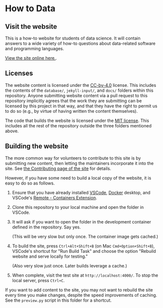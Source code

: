 
# How to Data

## Visit the website

This is a how-to website for students of data science.  It will contain
answers to a wide variety of how-to questions about data-related
software and programming languages.

[View the site online here.](https://how-to-data.org).

## Licenses

The website content is licensed under the
[CC-by-4.0](https://choosealicense.com/licenses/cc-by-4.0/) license.
This includes the contents of the `database/`, `jekyll-input/`, and `docs/`
folders within this repository.  Anyone submitting website content via a pull
request to this repository implicitly agrees that the work they are submitting
can be licensed by this project in that way, and that they have the right to
permit us to do so (e.g., by virtue of having written the content themselves).

The code that builds the website is licensed under the
[MIT license](https://choosealicense.com/licenses/mit/).
This includes all the rest of the repository outside the three folders
mentioned above.

## Building the website

The more common way for volunteers to contribute to this site is by
submitting new content, then letting the maintainers incorporate it into the
site.  See [the Contributing page of the
site](https://how-to-data.org/contributing/) for details.

However, if you have some need to build a local copy of the website, it is easy
to do so as follows.

1. Ensure that you have already installed
   [VSCode](https://code.visualstudio.com/),
   [Docker](https://www.docker.com/) desktop, and VSCode's
   [Remote - Containers Extension](https://marketplace.visualstudio.com/items?itemName=ms-vscode-remote.remote-containers).
1. Clone this repository to your local machine and open the folder in VSCode.
1. It will ask if you want to open the folder in the development container
   defined in the repository.  Say yes.
   
   (This will be very slow but only once.  The container image gets cached.)
1. To build the site, press `Ctrl+Alt+Shift+B` (on Mac `Cmd+Option+Shift+B`),
   VSCode's shortcut for "Run Build Task" and choose the option
   "Rebuild website and serve locally for testing."
   
   (Also very slow just once.  Later builds leverage a cache.)
1. When complete, visit the test site at `http://localhost:4000/`.
   To stop the local server, press `Ctrl+C`.

If you want to add content to the site, you may not want to rebuild the site
every time you make changes, despite the speed improvements of caching.  See
the `preview.py` script in this folder for a shortcut.
